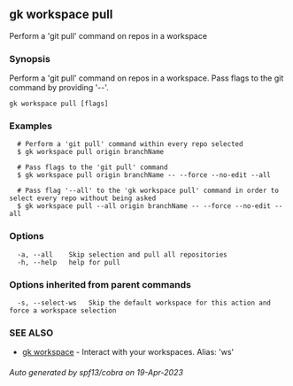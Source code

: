 ## gk workspace pull

Perform a 'git pull' command on repos in a workspace

### Synopsis

Perform a 'git pull' command on repos in a workspace. Pass flags to the git command by providing '--'.

```
gk workspace pull [flags]
```

### Examples

```
  # Perform a 'git pull' command within every repo selected
  $ gk workspace pull origin branchName

  # Pass flags to the 'git pull' command
  $ gk workspace pull origin branchName -- --force --no-edit --all

  # Pass flag '--all' to the 'gk workspace pull' command in order to select every repo without being asked
  $ gk workspace pull --all origin branchName -- --force --no-edit --all
```

### Options

```
  -a, --all    Skip selection and pull all repositories
  -h, --help   help for pull
```

### Options inherited from parent commands

```
  -s, --select-ws   Skip the default workspace for this action and force a workspace selection
```

### SEE ALSO

* [gk workspace](gk_workspace.md)	 - Interact with your workspaces. Alias: 'ws'

###### Auto generated by spf13/cobra on 19-Apr-2023
